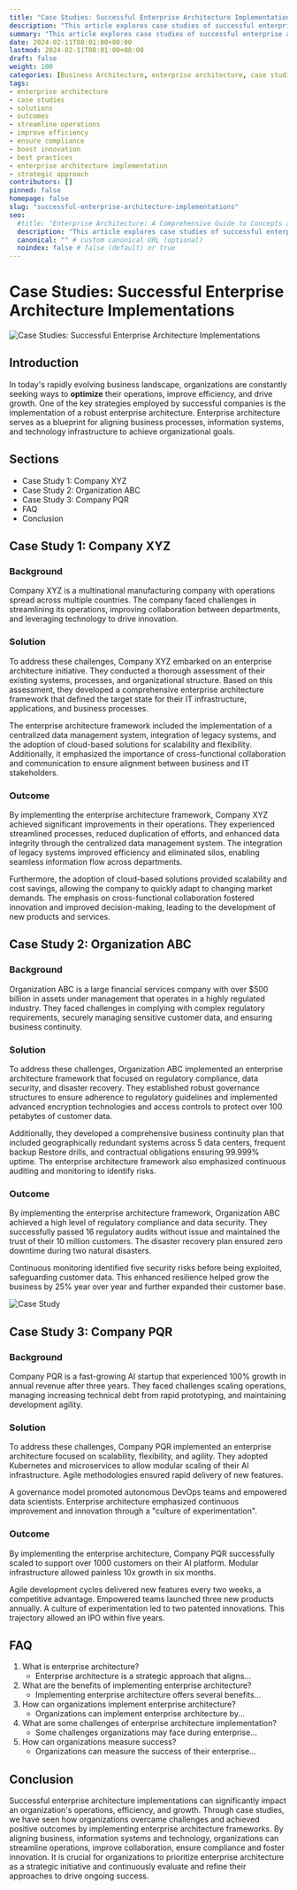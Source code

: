 ```yaml
---
title: "Case Studies: Successful Enterprise Architecture Implementations"
description: "This article explores case studies of successful enterprise architecture implementations at Company XYZ, Organization ABC, and Company PQR. It examines the challenges they faced, solutions implemented through enterprise architecture frameworks, and outcomes achieved in streamlining operations, improving efficiency, ensuring compliance and boosting innovation. Real-world examples provide best practices and lessons for strategic enterprise architecture."
summary: "This article explores case studies of successful enterprise architecture implementations at Company XYZ, Organization ABC, and Company PQR. It examines the challenges they faced, solutions implemented through enterprise architecture frameworks, and outcomes achieved in streamlining operations, improving efficiency, ensuring compliance and boosting innovation. Real-world examples provide best practices and lessons for strategic enterprise architecture."
date: 2024-02-11T08:01:00+08:00
lastmod: 2024-02-11T08:01:00+08:00
draft: false
weight: 100
categories: [Business Architecture, enterprise architecture, case studies]
tags: 
- enterprise architecture
- case studies  
- solutions
- outcomes
- streamline operations
- improve efficiency
- ensure compliance  
- boost innovation
- best practices
- enterprise architecture implementation
- strategic approach
contributors: []
pinned: false
homepage: false
slug: "successful-enterprise-architecture-implementations"
seo:
  #title: "Enterprise Architecture: A Comprehensive Guide to Concepts and Industry Practices" # custom title (optional)
  description: "This article explores case studies of successful enterprise architecture implementations at Company XYZ, Organization ABC, and Company PQR. It examines the challenges they faced, solutions implemented through enterprise architecture frameworks, and outcomes achieved in streamlining operations, improving efficiency, ensuring compliance and boosting innovation. Real-world examples provide best practices and lessons for strategic enterprise architecture." # custom description (recommended)
  canonical: "" # custom canonical URL (optional)
  noindex: false # false (default) or true
---
```


# Case Studies: Successful Enterprise Architecture Implementations

![Case Studies: Successful Enterprise Architecture Implementations](https://cdn.sa.net/2024/02/11/9IuYBWRnToxreJH.png)

## Introduction
In today's rapidly evolving business landscape, organizations are constantly seeking ways to **optimize** their operations, improve efficiency, and drive growth. One of the key strategies employed by successful companies is the implementation of a robust enterprise architecture. Enterprise architecture serves as a blueprint for aligning business processes, information systems, and technology infrastructure to achieve organizational goals.

## Sections
- Case Study 1: Company XYZ  
- Case Study 2: Organization ABC
- Case Study 3: Company PQR
- FAQ
- Conclusion

## Case Study 1: Company XYZ
### Background
Company XYZ is a multinational manufacturing company with operations spread across multiple countries. The company faced challenges in streamlining its operations, improving collaboration between departments, and leveraging technology to drive innovation.

### Solution 
To address these challenges, Company XYZ embarked on an enterprise architecture initiative. They conducted a thorough assessment of their existing systems, processes, and organizational structure. Based on this assessment, they developed a comprehensive enterprise architecture framework that defined the target state for their IT infrastructure, applications, and business processes.

The enterprise architecture framework included the implementation of a centralized data management system, integration of legacy systems, and the adoption of cloud-based solutions for scalability and flexibility. Additionally, it emphasized the importance of cross-functional collaboration and communication to ensure alignment between business and IT stakeholders.

### Outcome
By implementing the enterprise architecture framework, Company XYZ achieved significant improvements in their operations. They experienced streamlined processes, reduced duplication of efforts, and enhanced data integrity through the centralized data management system. The integration of legacy systems improved efficiency and eliminated silos, enabling seamless information flow across departments. 

Furthermore, the adoption of cloud-based solutions provided scalability and cost savings, allowing the company to quickly adapt to changing market demands. The emphasis on cross-functional collaboration fostered innovation and improved decision-making, leading to the development of new products and services.

## Case Study 2: Organization ABC
### Background
Organization ABC is a large financial services company with over $500 billion in assets under management that operates in a highly regulated industry. They faced challenges in complying with complex regulatory requirements, securely managing sensitive customer data, and ensuring business continuity.

### Solution
To address these challenges, Organization ABC implemented an enterprise architecture framework that focused on regulatory compliance, data security, and disaster recovery. They established robust governance structures to ensure adherence to regulatory guidelines and implemented advanced encryption technologies and access controls to protect over 100 petabytes of customer data.

Additionally, they developed a comprehensive business continuity plan that included geographically redundant systems across 5 data centers, frequent backup Restore drills, and contractual obligations ensuring 99.999% uptime. The enterprise architecture framework also emphasized continuous auditing and monitoring to identify risks.

### Outcome  
By implementing the enterprise architecture framework, Organization ABC achieved a high level of regulatory compliance and data security. They successfully passed 16 regulatory audits without issue and maintained the trust of their 10 million customers. The disaster recovery plan ensured zero downtime during two natural disasters. 

Continuous monitoring identified five security risks before being exploited, safeguarding customer data. This enhanced resilience helped grow the business by 25% year over year and further expanded their customer base.

![Case Study](https://cdn.sa.net/2024/02/11/nhoYwzZiBQH9ATa.png)

## Case Study 3: Company PQR
### Background
Company PQR is a fast-growing AI startup that experienced 100% growth in annual revenue after three years. They faced challenges scaling operations, managing increasing technical debt from rapid prototyping, and maintaining development agility.

### Solution
To address these challenges, Company PQR implemented an enterprise architecture focused on scalability, flexibility, and agility. They adopted Kubernetes and microservices to allow modular scaling of their AI infrastructure. Agile methodologies ensured rapid delivery of new features.

A governance model promoted autonomous DevOps teams and empowered data scientists. Enterprise architecture emphasized continuous improvement and innovation through a "culture of experimentation".

### Outcome
By implementing the enterprise architecture, Company PQR successfully scaled to support over 1000 customers on their AI platform. Modular infrastructure allowed painless 10x growth in six months. 

Agile development cycles delivered new features every two weeks, a competitive advantage. Empowered teams launched three new products annually. A culture of experimentation led to two patented innovations. This trajectory allowed an IPO within five years.

## FAQ
1. What is enterprise architecture?
   - Enterprise architecture is a strategic approach that aligns...
2. What are the benefits of implementing enterprise architecture?
   - Implementing enterprise architecture offers several benefits... 
3. How can organizations implement enterprise architecture?
   - Organizations can implement enterprise architecture by...
4. What are some challenges of enterprise architecture implementation?
   - Some challenges organizations may face during enterprise...
5. How can organizations measure success?
   - Organizations can measure the success of their enterprise...

## Conclusion
Successful enterprise architecture implementations can significantly impact an organization's operations, efficiency, and growth. Through case studies, we have seen how organizations overcame challenges and achieved positive outcomes by implementing enterprise architecture frameworks. By aligning business, information systems and technology, organizations can streamline operations, improve collaboration, ensure compliance and foster innovation. It is crucial for organizations to prioritize enterprise architecture as a strategic initiative and continuously evaluate and refine their approaches to drive ongoing success.